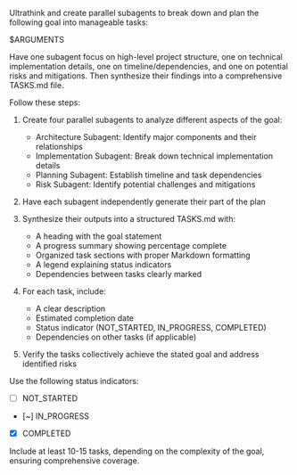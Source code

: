 Ultrathink and create parallel subagents to break down and plan the following goal into manageable tasks:

$ARGUMENTS

Have one subagent focus on high-level project structure, one on technical implementation details, one on timeline/dependencies, and one on potential risks and mitigations. Then synthesize their findings into a comprehensive TASKS.md file.

Follow these steps:
1. Create four parallel subagents to analyze different aspects of the goal:
   - Architecture Subagent: Identify major components and their relationships
   - Implementation Subagent: Break down technical implementation details
   - Planning Subagent: Establish timeline and task dependencies
   - Risk Subagent: Identify potential challenges and mitigations

2. Have each subagent independently generate their part of the plan

3. Synthesize their outputs into a structured TASKS.md with:
   - A heading with the goal statement
   - A progress summary showing percentage complete
   - Organized task sections with proper Markdown formatting
   - A legend explaining status indicators
   - Dependencies between tasks clearly marked

4. For each task, include:
   - A clear description
   - Estimated completion date
   - Status indicator (NOT_STARTED, IN_PROGRESS, COMPLETED)
   - Dependencies on other tasks (if applicable)

5. Verify the tasks collectively achieve the stated goal and address identified risks

Use the following status indicators:
- [ ] NOT_STARTED
- [~] IN_PROGRESS
- [x] COMPLETED

Include at least 10-15 tasks, depending on the complexity of the goal, ensuring comprehensive coverage.
